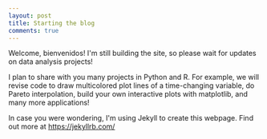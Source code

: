 ```yaml
---
layout: post
title: Starting the blog
comments: true
---
```


Welcome, bienvenidos! I'm still building the site, so please wait for updates on data analysis projects!

I plan to share with you many projects in Python and R. For example, we will revise code to draw multicolored plot lines of a time-changing variable, do Pareto interpolation, build your own interactive plots with matplotlib, and many more applications!

In case you were wondering, I'm using Jekyll to create this webpage. Find out more at https://jekyllrb.com/
